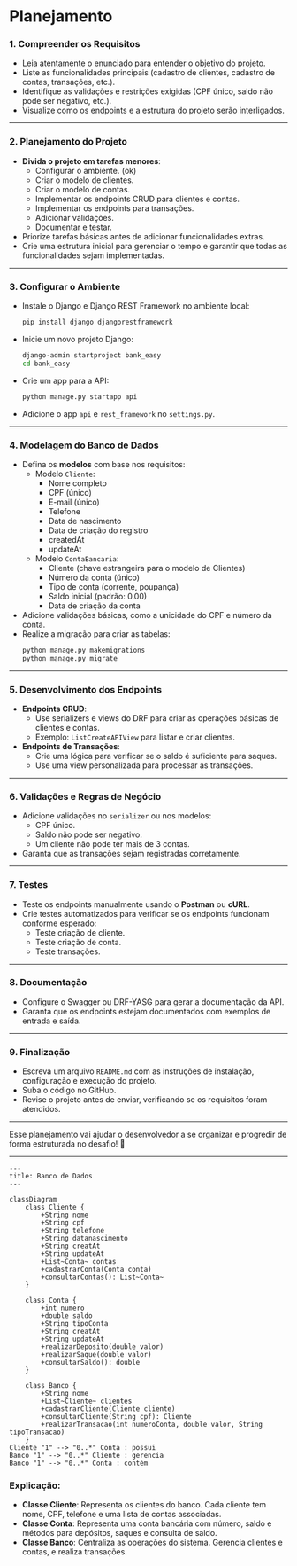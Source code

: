 # Planejamento

### **1. Compreender os Requisitos**
   - Leia atentamente o enunciado para entender o objetivo do projeto.
   - Liste as funcionalidades principais (cadastro de clientes, cadastro de contas, transações, etc.).
   - Identifique as validações e restrições exigidas (CPF único, saldo não pode ser negativo, etc.).
   - Visualize como os endpoints e a estrutura do projeto serão interligados.

---

### **2. Planejamento do Projeto**
   - **Divida o projeto em tarefas menores**:
     - Configurar o ambiente. (ok)
     - Criar o modelo de clientes.
     - Criar o modelo de contas.
     - Implementar os endpoints CRUD para clientes e contas.
     - Implementar os endpoints para transações.
     - Adicionar validações.
     - Documentar e testar.
   - Priorize tarefas básicas antes de adicionar funcionalidades extras.
   - Crie uma estrutura inicial para gerenciar o tempo e garantir que todas as funcionalidades sejam implementadas.

---

### **3. Configurar o Ambiente**
   - Instale o Django e Django REST Framework no ambiente local:
     ```bash
     pip install django djangorestframework
     ```
   - Inicie um novo projeto Django:
     ```bash
     django-admin startproject bank_easy
     cd bank_easy
     ```
   - Crie um app para a API:
     ```bash
     python manage.py startapp api
     ```
   - Adicione o app `api` e `rest_framework` no `settings.py`.

---

### **4. Modelagem do Banco de Dados**
   - Defina os **modelos** com base nos requisitos:
     - Modelo `Cliente`:
       - Nome completo
       - CPF (único)
       - E-mail (único)
       - Telefone
       - Data de nascimento
       - Data de criação do registro
       - createdAt
       - updateAt
     - Modelo `ContaBancaria`:
       - Cliente (chave estrangeira para o modelo de Clientes)
       - Número da conta (único)
       - Tipo de conta (corrente, poupança)
       - Saldo inicial (padrão: 0.00)
       - Data de criação da conta
   - Adicione validações básicas, como a unicidade do CPF e número da conta.
   - Realize a migração para criar as tabelas:
     ```bash
     python manage.py makemigrations
     python manage.py migrate
     ```

---

### **5. Desenvolvimento dos Endpoints**
   - **Endpoints CRUD**:
     - Use serializers e views do DRF para criar as operações básicas de clientes e contas.
     - Exemplo: `ListCreateAPIView` para listar e criar clientes.
   - **Endpoints de Transações**:
     - Crie uma lógica para verificar se o saldo é suficiente para saques.
     - Use uma view personalizada para processar as transações.

---

### **6. Validações e Regras de Negócio**
   - Adicione validações no `serializer` ou nos modelos:
     - CPF único.
     - Saldo não pode ser negativo.
     - Um cliente não pode ter mais de 3 contas.
   - Garanta que as transações sejam registradas corretamente.

---

### **7. Testes**
   - Teste os endpoints manualmente usando o **Postman** ou **cURL**.
   - Crie testes automatizados para verificar se os endpoints funcionam conforme esperado:
     - Teste criação de cliente.
     - Teste criação de conta.
     - Teste transações.

---

### **8. Documentação**
   - Configure o Swagger ou DRF-YASG para gerar a documentação da API.
   - Garanta que os endpoints estejam documentados com exemplos de entrada e saída.

---

### **9. Finalização**
   - Escreva um arquivo `README.md` com as instruções de instalação, configuração e execução do projeto.
   - Suba o código no GitHub.
   - Revise o projeto antes de enviar, verificando se os requisitos foram atendidos.

---

Esse planejamento vai ajudar o desenvolvedor a se organizar e progredir de forma estruturada no desafio! 🚀

---

```mermaid
---
title: Banco de Dados
---

classDiagram
    class Cliente {
        +String nome
        +String cpf
        +String telefone
        +String datanascimento
        +String creatAt
        +String updateAt
        +List~Conta~ contas
        +cadastrarConta(Conta conta)
        +consultarContas(): List~Conta~
    }

    class Conta {
        +int numero
        +double saldo
        +String tipoConta
        +String creatAt
        +String updateAt
        +realizarDeposito(double valor)
        +realizarSaque(double valor)
        +consultarSaldo(): double
    }

    class Banco {
        +String nome
        +List~Cliente~ clientes
        +cadastrarCliente(Cliente cliente)
        +consultarCliente(String cpf): Cliente
        +realizarTransacao(int numeroConta, double valor, String tipoTransacao)
    }
Cliente "1" --> "0..*" Conta : possui
Banco "1" --> "0..*" Cliente : gerencia
Banco "1" --> "0..*" Conta : contém
```

### Explicação:
- **Classe Cliente**: Representa os clientes do banco. Cada cliente tem nome, CPF, telefone e uma lista de contas associadas.
- **Classe Conta**: Representa uma conta bancária com número, saldo e métodos para depósitos, saques e consulta de saldo.
- **Classe Banco**: Centraliza as operações do sistema. Gerencia clientes e contas, e realiza transações.
